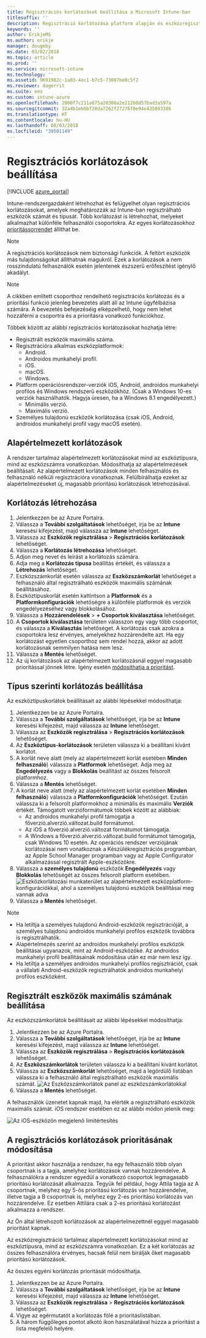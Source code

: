 ```yaml
---
title: Regisztrációs korlátozások beállítása a Microsoft Intune-ban
titlesuffix: ''
description: Regisztráció korlátozása platform alapján és eszközregisztrálási korlát beállítása az Intune-ban.
keywords: ''
author: ErikjeMS
ms.author: erikje
manager: dougeby
ms.date: 03/02/2018
ms.topic: article
ms.prod: ''
ms.service: microsoft-intune
ms.technology: ''
ms.assetid: 9691982c-1a03-4ac1-b7c5-73087be8c5f2
ms.reviewer: dagerrit
ms.suite: ems
ms.custom: intune-azure
ms.openlocfilehash: 2900f7c211a675a20300a2e212b0d57bad3a597a
ms.sourcegitcommit: 32a4b1eb6bf20da7262f27276f8e94e435803386
ms.translationtype: HT
ms.contentlocale: hu-HU
ms.lasthandoff: 08/03/2018
ms.locfileid: "39501149"
---
```

# <a name="set-enrollment-restrictions"></a>Regisztrációs korlátozások beállítása

[!INCLUDE [azure_portal](./includes/azure_portal.md)]

Intune-rendszergazdaként létrehozhat és felügyelhet olyan regisztrációs korlátozásokat, amelyek meghatározzák az Intune-ban regisztrálható eszközök számát és típusát. Több korlátozást is létrehozhat, melyeket alkalmazhat különféle felhasználói csoportokra. Az egyes korlátozásokhoz [prioritássorrendet](#change-enrollment-restriction-priority) állíthat be.

>[!NOTE]
>A regisztrációs korlátozások nem biztonsági funkciók. A feltört eszközök más tulajdonságokat állíthatnak magukról. Ezek a korlátozások a nem rosszindulatú felhasználók esetén jelentenek észszerű erőfeszítést igénylő akadályt.

>[!NOTE]
>A cikkben említett csoporthoz rendelhető regisztrációs korlátozás és a prioritási funkció jelenleg bevezetés alatt áll az Intune ügyfélbázisa számára. A bevezetés befejezéséig elképzelhető, hogy nem lehet hozzáférni a csoportra és a prioritásra vonatkozó funkciókhoz.

Többek között az alábbi regisztrációs korlátozásokat hozhatja létre:

- Regisztrált eszközök maximális száma.
- Regisztrációra alkalmas eszközplatformok:
  - Android.
  - Androidos munkahelyi profil.
  - iOS.
  - macOS.
  - Windows.
- Platform operációsrendszer-verziók iOS, Android, androidos munkahelyi profilos és Windows rendszerű eszközökhöz. (Csak a Windows 10-es verziók használhatók. Hagyja üresen, ha a Windows 8.1 engedélyezett.)
  - Minimális verzió.
  - Maximális verzió.
- Személyes tulajdonú eszközök korlátozása (csak iOS, Android, androidos munkahelyi profil vagy macOS esetén).

## <a name="default-restrictions"></a>Alapértelmezett korlátozások

A rendszer tartalmaz alapértelmezett korlátozásokat mind az eszköztípusra, mind az eszközszámra vonatkozóan. Módosíthatja az alapértelmezések beállításait. Az alapértelmezett korlátozások minden felhasználós és felhasználó nélküli regisztrációra vonatkoznak. Felülbírálhatja ezeket az alapértelmezéseket új, magasabb prioritású korlátozások létrehozásával.

## <a name="create-a-restriction"></a>Korlátozás létrehozása

1. Jelentkezzen be az Azure Portalra.
2. Válassza a **További szolgáltatások** lehetőséget, írja be az **Intune** keresési kifejezést, majd válassza az **Intune** lehetőséget.
3. Válassza az **Eszközök regisztrálása** > **Regisztrációs korlátozások** lehetőséget.
4. Válassza a **Korlátozás létrehozása** lehetőséget.
5. Adjon meg nevet és leírást a korlátozás számára.
6. Adja meg a **Korlátozás típusa** beállítás értékét, és válassza a **Létrehozás** lehetőséget.
7. Eszközszámkorlát esetén válassza az **Eszközszámkorlát** lehetőséget a felhasználó által regisztrálható eszközök maximális számának beállításához.
8. Eszköztípuskorlát esetén kattintson a **Platformok** és a **Platformkonfigurációk** lehetőségre a különféle platformok és verziók engedélyezéséhez vagy blokkolásához.
9. Válassza a **Hozzárendelések** > **+ Csoportok kiválasztása** lehetőséget.
10. A **Csoportok kiválasztása** területen válasszon egy vagy több csoportot, és válassza a **Kiválasztás** lehetőséget. A korlátozás csak azokra a csoportokra lesz érvényes, amelyekhez hozzárendelte azt. Ha egy korlátozást egyetlen csoporthoz sem rendel hozzá, akkor az adott korlátozásnak semmilyen hatása nem lesz.
11. Válassza a **Mentés** lehetőséget.
12. Az új korlátozások az alapértelmezett korlátozásnál eggyel magasabb prioritással jönnek létre. Igény esetén [módosíthatja a prioritást](#change-enrollment-restriction-priority).

## <a name="set-device-type-restrictions"></a>Típus szerinti korlátozás beállítása

Az eszköztípuskorlátok beállításait az alábbi lépésekkel módosíthatja:

1. Jelentkezzen be az Azure Portalra.
2. Válassza a **További szolgáltatások** lehetőséget, írja be az **Intune** keresési kifejezést, majd válassza az **Intune** lehetőséget.
3. Válassza az **Eszközök regisztrálása** > **Regisztrációs korlátozások** lehetőséget.
4. Az **Eszköztípus-korlátozások** területen válassza ki a beállítani kívánt korlátot.
5. A korlát neve alatt (mely az alapértelmezett korlát esetében **Minden felhasználó**) válassza a **Platformok** lehetőséget. Adja meg az **Engedélyezés** vagy a **Blokkolás** beállítást az összes felsorolt platformhoz.
6. Válassza a **Mentés** lehetőséget.
7. A korlát neve alatt (mely az alapértelmezett korlát esetében **Minden felhasználó**) válassza a **Platformkonfigurációk** lehetőséget. Ezután válassza ki a felsorolt platformokhoz a minimális és maximális **Verziók** értékét. Támogatott verzióformátumok többek között az alábbiak:
    - Az androidos munkahelyi profil támogatja a főverzió.alverzió.változat.build formátumot.
    - Az iOS a főverzió.alverzió.változat formátumot támogatja.
    - A Windows a főverzió.alverzió.változat.build formátumot támogatja, csak Windows 10 esetén.
  Az operációs rendszer verziójának korlátozásai nem vonatkoznak a Készülékregisztrációs programban, az Apple School Manager programban vagy az Apple Configurator alkalmazással regisztrált Apple-eszközökre.
8. Válassza a **személyes tulajdonú** eszközök **Engedélyezés** vagy **Blokkolás** lehetőségét az összes felsorolt platform esetében.
    ![Eszközkorlátozási munkaterület az alapértelmezett eszközplatform-konfigurációkkal, ahol a személyes tulajdonú eszközök beállításai meg vannak adva](media/device-restrictions-platform-configurations.png)
9. Válassza a **Mentés** lehetőséget.


>[!NOTE]
>- Ha letiltja a személyes tulajdonú Android-eszközök regisztrációját, a személyes tulajdonú androidos munkahelyi profilos eszközök továbbra is regisztrálhatók.
>- Alapértelmezés szerint az androidos munkahelyi profilos eszközök beállításai ugyanazok, mint az Android-eszközöké. Az androidos munkahelyi profil beállításainak módosítása után ez már nem lesz így.
>- Ha letiltja a személyes androidos munkahelyi profilos regisztrációt, csak a vállalati Android-eszközök regisztrálhatók androidos munkahelyi profilos eszközként.

## <a name="set-device-limit-restrictions"></a>Regisztrált eszközök maximális számának beállítása

Az eszközszámkorlátok beállításait az alábbi lépésekkel módosíthatja:

1. Jelentkezzen be az Azure Portalra.
2. Válassza a **További szolgáltatások** lehetőséget, írja be az **Intune** keresési kifejezést, majd válassza az **Intune** lehetőséget.
3. Válassza az **Eszközök regisztrálása** > **Regisztrációs korlátozások** lehetőséget.
4. Az **Eszközszámkorlátok** területen válassza ki a beállítani kívánt korlátot.
5. Válassza az **Eszközszámkorlát** lehetőséget, majd a legördülő listában válassza ki a felhasználó által regisztrálható eszközök maximális számát.
    ![Az Eszközszámkorlátok panel az eszközszámkorlátokkal](./media/device-restrictions-limit.png)
6. Válassza a **Mentés** lehetőséget.


A felhasználók üzenetet kapnak majd, ha elérték a regisztrálható eszközök maximális számát. iOS rendszer esetében ez az alábbi módon jelenik meg:

![Az iOS-eszközön megjelenő limitértesítés](./media/enrollment-restrictions-ios-set-limit-notification.png)

## <a name="change-enrollment-restriction-priority"></a>A regisztrációs korlátozások prioritásának módosítása

A prioritást akkor használja a rendszer, ha egy felhasználó több olyan csoportnak is a tagja, amelyhez korlátozások vannak hozzárendelve. A felhasználókra a rendszer egyedül a vonatkozó csoportok legmagasabb prioritású korlátozását alkalmazza. Tegyük fel például, hogy Attila tagja az A csoportnak, melyhez egy 5-ös prioritású korlátozás van hozzárendelve, illetve tagja a B csoportnak is, melyhez egy 2-es prioritású korlátozás van hozzárendelve. Ez esetben Attilára csak a 2-es prioritású korlátozást alkalmazza a rendszer.

Az Ön által létrehozott korlátozások az alapértelmezettnél eggyel magasabb prioritást kapnak.

Az eszközregisztráció tartalmaz alapértelmezett korlátozásokat mind az eszköztípusra, mind az eszközszámra vonatkozóan. Ez a két korlátozás az összes felhasználóra érvényes, hacsak felül nem bírálják őket magasabb prioritású korlátozások.

Az összes egyéni korlátozás prioritását módosíthatja.

1. Jelentkezzen be az Azure Portalra.
2. Válassza a **További szolgáltatások** lehetőséget, írja be az **Intune** keresési kifejezést, majd válassza az **Intune** lehetőséget.
3. Válassza az **Eszközök regisztrálása** > **Regisztrációs korlátozások** lehetőséget.
4. Vigye az egérmutatót a korlátozás fölé a prioritáslistában.
5. A három függőleges pontot alkotó ikon használatával húzza a prioritást a lista megfelelő helyére.

